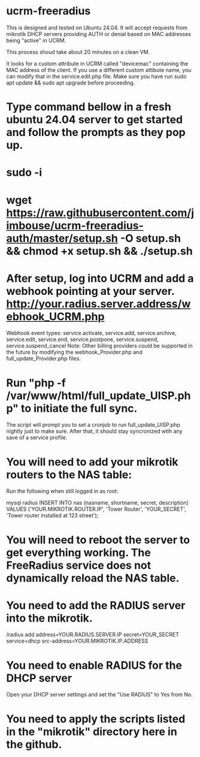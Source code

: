 # ucrm-freeradius

This is designed and tested on Ubuntu 24.04.  It will accept requests from mikrotik DHCP servers providing AUTH or denial based on MAC addresses being "active" in UCRM.

This process shoud take about 20 minutes on a clean VM.

It looks for a custom attribute in UCRM called "devicemac" containing the MAC address of the client.  If you use a different custom attibute name, you can modify that in the service.edit.php file.
Make sure you have run sudo apt update && sudo apt upgrade before proceeding.

# Type command bellow in a fresh ubuntu 24.04 server to get started and follow the prompts as they pop up.
# sudo -i
# wget https://raw.githubusercontent.com/jimbouse/ucrm-freeradius-auth/master/setup.sh -O setup.sh && chmod +x setup.sh && ./setup.sh

# After setup, log into UCRM and add a webhook pointing at your server.  http://your.radius.server.address/webhook_UCRM.php
Webhook event types: service.activate, service.add, service.archive, service.edit, service.end, service.postpone, service.suspend, service.suspend_cancel
Note: Other billing providers could be supported in the future by modifying the webhook_Provider.php and full_update_Provider.php files.

# Run "php -f /var/www/html/full_update_UISP.php" to initiate the full sync.
The script will prompt you to set a cronjob to run full_update_UISP.php nightly just to make sure.
After that, it should stay syncronized wtih any save of a service profile.

# You will need to add your mikrotik routers to the NAS table:
Run the following when still logged in as root: 

mysql radius
INSERT INTO nas (nasname, shortname, secret, description) VALUES ('YOUR.MIKROTIK.ROUTER.IP', 'Tower Router', 'YOUR_SECRET', 'Tower router installed at 123 street');

# You will need to reboot the server to get everything working.  The FreeRadius service does not dynamically reload the NAS table.

# You need to add the RADIUS server into the mikrotik.
/radius add address=YOUR.RADIUS.SERVER.IP secret=YOUR_SECRET service=dhcp src-address=YOUR.MIKROTIK.IP.ADDRESS

# You need to enable RADIUS for the DHCP server
Open your DHCP server settings and set the "Use RADIUS" to Yes from No.

# You need to apply the scripts listed in the "mikrotik" directory here in the github.
